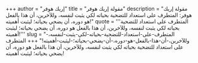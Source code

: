 +++
author = "إريك هوفر"
title = "مقولة إريك هوفر"
description = "مقولة إريك هوفر: المتطرف على استعداد للتضحية بحياته لكي يثبت لنفسه، وللآخرين، أن هذا بالفعل هو دوره، أن يضحي بحياته؛ ليثبت أهميته!"
quote = '''المتطرف على استعداد للتضحية بحياته لكي يثبت لنفسه، وللآخرين، أن هذا بالفعل هو دوره، أن يضحي بحياته؛ ليثبت أهميته!'''
slug = "المتطرف-على-استعداد-للتضحية-بحياته-لكي-يثبت-لنفسه،-وللآخرين،-أن-هذا-بالفعل-هو-دوره،-أن-يضحي-بحياته؛-ليثبت-أهميته!"
+++
المتطرف على استعداد للتضحية بحياته لكي يثبت لنفسه، وللآخرين، أن هذا بالفعل هو دوره، أن يضحي بحياته؛ ليثبت أهميته!
